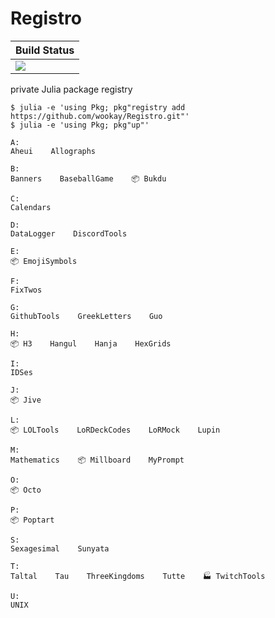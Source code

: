 # Registro

|  **Build Status**                |
|:---------------------------------|
|  [![][actions-img]][actions-url] |

private Julia package registry

```
$ julia -e 'using Pkg; pkg"registry add https://github.com/wookay/Registro.git"'
$ julia -e 'using Pkg; pkg"up"'
```


```
A:
Aheui    Allographs

B:
Banners    BaseballGame    📦 Bukdu

C:
Calendars

D:
DataLogger    DiscordTools

E:
📦 EmojiSymbols

F:
FixTwos

G:
GithubTools    GreekLetters    Guo

H:
📦 H3    Hangul    Hanja    HexGrids

I:
IDSes

J:
📦 Jive

L:
📦 LOLTools    LoRDeckCodes    LoRMock    Lupin

M:
Mathematics    📦 Millboard    MyPrompt

O:
📦 Octo

P:
📦 Poptart

S:
Sexagesimal    Sunyata

T:
Taltal    Tau    ThreeKingdoms    Tutte    🏭 TwitchTools

U:
UNIX
```


[actions-img]: https://github.com/wookay/Registro/workflows/CI/badge.svg
[actions-url]: https://github.com/wookay/Registro/actions
